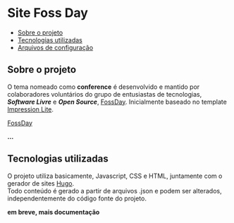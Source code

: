 # Site Foss Day

- [Sobre o projeto](#sobre-o-projeto)
- [Tecnologias utilizadas](#tecnologias-utilizadas)
- [Arquivos de configuração](#arquivos)



<a name="sobre-o-projeto"></a>
## Sobre o projeto
O tema nomeado como **conference** é desenvolvido e mantido por colaboradores voluntários do grupo de entusiastas de tecnologias, ***Software Livre*** e ***Open Source***, [FossDay](https://fossday.org). Inicialmente baseado no template [Impression Lite](https://graygrids.com/item/impression-bootstrap-html5-event-conference-template/).

[FossDay](https::fossday.org) 

 **...**

 <a name="tecnologias-utilizadas"></a>   

## Tecnologias utilizadas   
O projeto utiliza basicamente, Javascript, CSS e HTML, juntamente com o gerador de sites [Hugo](https://blog.doseextra.com/comecando-com-o-hugo/).   
Todo conteúdo é gerado a partir de arquivos .json e podem ser alterados, independentemente do código fonte do projeto.   

**em breve, mais documentação**


